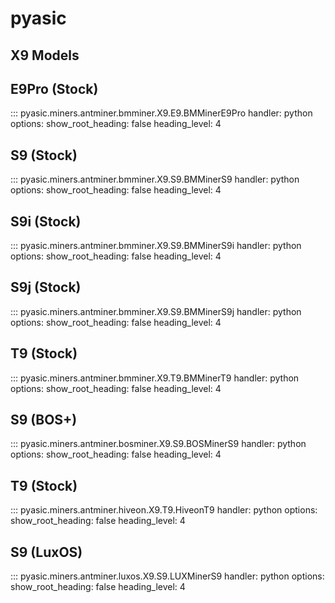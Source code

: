 # pyasic
## X9 Models

## E9Pro (Stock)
::: pyasic.miners.antminer.bmminer.X9.E9.BMMinerE9Pro
    handler: python
    options:
        show_root_heading: false
        heading_level: 4

## S9 (Stock)
::: pyasic.miners.antminer.bmminer.X9.S9.BMMinerS9
    handler: python
    options:
        show_root_heading: false
        heading_level: 4

## S9i (Stock)
::: pyasic.miners.antminer.bmminer.X9.S9.BMMinerS9i
    handler: python
    options:
        show_root_heading: false
        heading_level: 4

## S9j (Stock)
::: pyasic.miners.antminer.bmminer.X9.S9.BMMinerS9j
    handler: python
    options:
        show_root_heading: false
        heading_level: 4

## T9 (Stock)
::: pyasic.miners.antminer.bmminer.X9.T9.BMMinerT9
    handler: python
    options:
        show_root_heading: false
        heading_level: 4

## S9 (BOS+)
::: pyasic.miners.antminer.bosminer.X9.S9.BOSMinerS9
    handler: python
    options:
        show_root_heading: false
        heading_level: 4

## T9 (Stock)
::: pyasic.miners.antminer.hiveon.X9.T9.HiveonT9
    handler: python
    options:
        show_root_heading: false
        heading_level: 4

## S9 (LuxOS)
::: pyasic.miners.antminer.luxos.X9.S9.LUXMinerS9
    handler: python
    options:
        show_root_heading: false
        heading_level: 4

